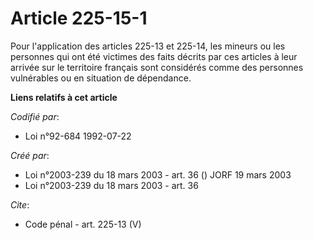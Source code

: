 # Article 225-15-1

Pour l'application des articles 225-13 et 225-14, les mineurs ou les personnes qui ont été victimes des faits décrits par ces
articles à leur arrivée sur le territoire français sont considérés comme des personnes vulnérables ou en situation de
dépendance.

**Liens relatifs à cet article**

_Codifié par_:

  - Loi n°92-684 1992-07-22

_Créé par_:

  - Loi n°2003-239 du 18 mars 2003 - art. 36 () JORF 19 mars 2003
  - Loi n°2003-239 du 18 mars 2003 - art. 36

_Cite_:

  - Code pénal - art. 225-13 (V)
